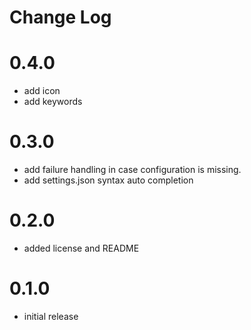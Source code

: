 # Change Log

# 0.4.0

* add icon
* add keywords

# 0.3.0

* add failure handling in case configuration is missing.
* add settings.json syntax auto completion

# 0.2.0

* added license and README

# 0.1.0

* initial release